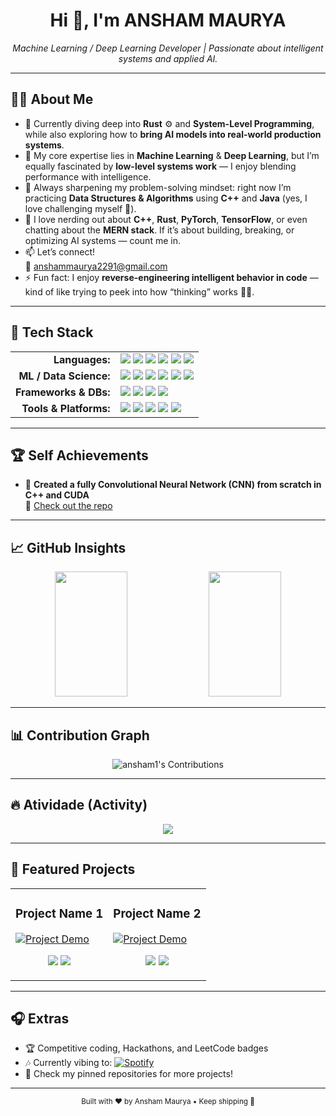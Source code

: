 <h1 align="center">Hi 👋, I'm ANSHAM MAURYA</h1>
<p align="center">
  <i>Machine Learning / Deep Learning Developer | Passionate about intelligent systems and applied AI.</i>
</p>

---

## 👨‍💻 About Me  

- 🚀 Currently diving deep into **Rust** ⚙️ and **System-Level Programming**, while also exploring how to **bring AI models into real-world production systems**.  
- 🧠 My core expertise lies in **Machine Learning** & **Deep Learning**, but I’m equally fascinated by **low-level systems work** — I enjoy blending performance with intelligence.  
- 🌱 Always sharpening my problem-solving mindset: right now I’m practicing **Data Structures & Algorithms** using **C++** and **Java** (yes, I love challenging myself 💪).  
- 💬 I love nerding out about **C++**, **Rust**, **PyTorch**, **TensorFlow**, or even chatting about the **MERN stack**. If it’s about building, breaking, or optimizing AI systems — count me in.  
- 📫 Let’s connect!  
  📧 [anshammaurya2291@gmail.com](mailto:anshammaurya2291@gmail.com)  
- ⚡ Fun fact: I enjoy **reverse-engineering intelligent behavior in code** — kind of like trying to peek into how “thinking” works 🧩🤯.  

---

## 🧠 Tech Stack

<table>
  <tr>
    <td align="right" valign="top"><strong>Languages:</strong></td>
    <td>
      <a href="https://isocpp.org/" target="_blank"><img src="https://img.shields.io/badge/C++-00599C?style=for-the-badge&logo=c%2B%2B&logoColor=white"></a>
      <a href="https://www.rust-lang.org/" target="_blank"><img src="https://img.shields.io/badge/Rust-DEA584?style=for-the-badge&logo=rust&logoColor=black"></a>
      <a href="https://www.python.org/" target="_blank"><img src="https://img.shields.io/badge/Python-3776AB?style=for-the-badge&logo=python&logoColor=white"></a>
      <a href="https://developer.mozilla.org/en-US/docs/Web/JavaScript" target="_blank"><img src="https://img.shields.io/badge/JavaScript-F7DF1E?style=for-the-badge&logo=javascript&logoColor=black"></a>
      <a href="https://www.java.com/" target="_blank"><img src="https://img.shields.io/badge/Java-007396?style=for-the-badge&logo=openjdk&logoColor=white"></a>
      <a href="https://docs.microsoft.com/en-us/dotnet/csharp/" target="_blank"><img src="https://img.shields.io/badge/C%23-239120?style=for-the-badge&logo=c-sharp&logoColor=white"></a>
    </td>
  </tr>
  <tr>
    <td align="right" valign="top"><strong>ML / Data Science:</strong></td>
    <td>
      <a href="https://pytorch.org/" target="_blank"><img src="https://img.shields.io/badge/PyTorch-EE4C2C?style=for-the-badge&logo=pytorch&logoColor=white"></a>
      <a href="https://www.tensorflow.org/" target="_blank"><img src="https://img.shields.io/badge/TensorFlow-FF6F00?style=for-the-badge&logo=tensorflow&logoColor=white"></a>
      <a href="https://pandas.pydata.org/" target="_blank"><img src="https://img.shields.io/badge/Pandas-150458?style=for-the-badge&logo=pandas&logoColor=white"></a>
      <a href="https://numpy.org/" target="_blank"><img src="https://img.shields.io/badge/NumPy-013243?style=for-the-badge&logo=numpy&logoColor=white"></a>
      <a href="https://matplotlib.org/" target="_blank"><img src="https://img.shields.io/badge/Matplotlib-11557c?style=for-the-badge&logo=matplotlib&logoColor=white"></a>
      <a href="https://seaborn.pydata.org/" target="_blank"><img src="https://img.shields.io/badge/Seaborn-3776ab?style=for-the-badge&logo=seaborn&logoColor=white"></a>
    </td>
  </tr>
  <tr>
    <td align="right" valign="top"><strong>Frameworks & DBs:</strong></td>
    <td>
      <a href="https://reactjs.org/" target="_blank"><img src="https://img.shields.io/badge/React-61DAFB?style=for-the-badge&logo=react&logoColor=black"></a>
      <a href="https://expressjs.com/" target="_blank"><img src="https://img.shields.io/badge/Express.js-000000?style=for-the-badge&logo=express&logoColor=white"></a>
      <a href="https://www.mysql.com/" target="_blank"><img src="https://img.shields.io/badge/MySQL-4479A1?style=for-the-badge&logo=mysql&logoColor=white"></a>
      <a href="https://www.mongodb.com/" target="_blank"><img src="https://img.shields.io/badge/MongoDB-47A248?style=for-the-badge&logo=mongodb&logoColor=white"></a>
    </td>
  </tr>
  <tr>
    <td align="right" valign="top"><strong>Tools & Platforms:</strong></td>
    <td>
      <a href="https://git-scm.com/" target="_blank"><img src="https://img.shields.io/badge/Git-F05032?style=for-the-badge&logo=git&logoColor=white"></a>
      <a href="https://visualstudio.microsoft.com/" target="_blank"><img src="https://img.shields.io/badge/Visual_Studio-5C2D91?style=for-the-badge&logo=visual%20studio&logoColor=white"></a>
      <a href="https://code.visualstudio.com/" target="_blank"><img src="https://img.shields.io/badge/VS_Code-007ACC?style=for-the-badge&logo=visual-studio-code&logoColor=white"></a>
      <a href="https://www.postman.com/" target="_blank"><img src="https://img.shields.io/badge/Postman-FF6C37?style=for-the-badge&logo=postman&logoColor=white"></a>
      <a href="https://www.figma.com/" target="_blank"><img src="https://img.shields.io/badge/Figma-F24E1E?style=for-the-badge&logo=figma&logoColor=white"></a>
    </td>
  </tr>
</table>

---

## 🏆 Self Achievements
- 🚀 **Created a fully Convolutional Neural Network (CNN) from scratch in C++ and CUDA**  
  🔗 [Check out the repo](https://github.com/ANSHAM1/TOrchLessCUDA)  

---

## 📈 GitHub Insights  

<div align="center">
  <img src="https://github-readme-stats.vercel.app/api?username=ansham1&show_icons=true&theme=react&hide_border=true&include_all_commits=true&count_private=true" width="48%" height="200px"/>
  <img src="https://github-readme-stats.vercel.app/api/top-langs/?username=ansham1&layout=compact&hide=html,css,shell,batchfile,scss,makefile&theme=react&hide_border=true&count_private=true" width="48%" height="200px"/>
</div>

---

## 📊 Contribution Graph
<p align="center">
  <img src="https://ghchart.rshah.org/ansham1" alt="ansham1's Contributions" />
</p>

---

## 🔥 Atividade (Activity)
<p align="center">
  <img src="https://github-readme-activity-graph.vercel.app/graph?username=ansham1&theme=react-dark&hide_border=true&bg_color=0D1117&line=00FF99&point=FFFFFF&area=true" />
</p>

---

## 🚀 Featured Projects
<table>
<tr>
<td width="50%">
<h3 align="center">Project Name 1</h3>
<a href="[YOUR_PROJECT_REPO_LINK]">
<img src="[LINK_TO_PROJECT_IMAGE_OR_GIF]" alt="Project Demo"/>
</a>
<p align="center">
<a href="[YOUR_PROJECT_REPO_LINK]"><img src="https://img.shields.io/badge/Code-000000?style=for-the-badge&logo=github&logoColor=white"/></a>
<a href="[YOUR_PROJECT_LIVE_DEMO_LINK]"><img src="https://img.shields.io/badge/Live--Demo-blue?style=for-the-badge&logo=vercel&logoColor=white"/></a>
</p>
</td>
<td width="50%">
<h3 align="center">Project Name 2</h3>
<a href="[YOUR_PROJECT_REPO_LINK]">
<img src="[LINK_TO_PROJECT_IMAGE_OR_GIF]" alt="Project Demo"/>
</a>
<p align="center">
<a href="[YOUR_PROJECT_REPO_LINK]"><img src="https://img.shields.io/badge/Code-000000?style=for-the-badge&logo=github&logoColor=white"/></a>
<a href="[YOUR_PROJECT_LIVE_DEMO_LINK]"><img src="https://img.shields.io/badge/Live--Demo-blue?style=for-the-badge&logo=vercel&logoColor=white"/></a>
</p>
</td>
</tr>
</table>

---

## 🎧 Extras
- 🏆 Competitive coding, Hackathons, and LeetCode badges  
- 🎶 Currently vibing to: [![Spotify](https://img.shields.io/badge/Spotify-Listening-green?style=flat&logo=spotify)](https://open.spotify.com/)  
- 📂 Check my pinned repositories for more projects!  

---

<p align="center">
  <sub>Built with ❤️ by Ansham Maurya • Keep shipping 🚀</sub>
</p>

